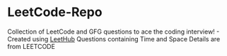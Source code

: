 # LeetCode-Repo
Collection of LeetCode and GFG questions to ace the coding interview! - Created using [LeetHub](https://github.com/QasimWani/LeetHub)
Questions containing Time and Space Details are from LEETCODE
